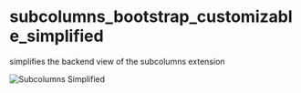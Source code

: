 subcolumns_bootstrap_customizable_simplified
============================================

simplifies the backend view of the subcolumns extension


![Subcolumns Simplified](http://teamsisu.at/spaltenset_extension.png "Subcolumns Simplified")